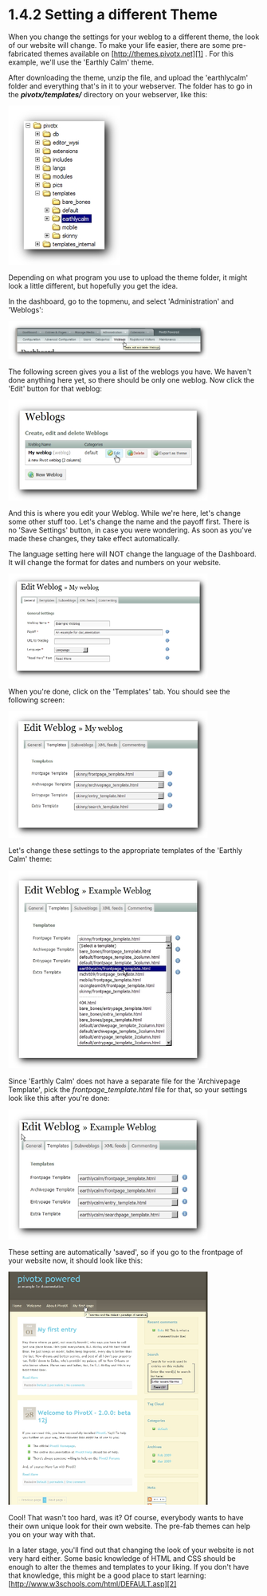 # 1.4.2 Setting a different Theme

  
When you change the settings for your weblog to a different theme, the look of our website will change. To make your life easier, there are some pre-fabricated themes available on [http://themes.pivotx.net][1] . For this example, we'll use the 'Earthly Calm' theme.  
  
After downloading the theme, unzip the file, and upload the 'earthlycalm' folder and everything that's in it to your webserver. The folder has to go in the ***pivotx/templates/*** directory on your webserver, like this:  

<img src="/images/img1-4-2a.jpg" alt="Screenshot" />

Depending on what program you use to upload the theme folder, it might look a little different, but hopefully you get the idea.

  
  
In the dashboard, go to the topmenu, and select 'Administration' and 'Weblogs': 

<a href="/images/img1-4-2b.jpg" class="fancybox"><img src="/images/img1-4-2b.jpg" width="400" alt="Screenshot" /></a>


The following screen gives you a list of the weblogs you have. We haven't done anything here yet, so there should be only one weblog. Now click the 'Edit' button for that weblog: 

<a href="/images/img1-4-2c.jpg" class="fancybox"><img src="/images/img1-4-2c.jpg" width="400" alt="Screenshot" /></a>


And this is where you edit your Weblog. While we're here, let's change some other stuff too. Let's change the name and the payoff first. There is no 'Save Settings' button, in case you were wondering. As soon as you've made these changes, they take effect automatically.  
  
The language setting here will NOT change the language of the Dashboard. It will change the format for dates and numbers on your website.

  
<a href="/images/img1-4-2d.jpg" class="fancybox"><img src="/images/img1-4-2d.jpg" width="400" alt="Screenshot" /></a>


When you're done, click on the 'Templates' tab. You should see the following screen: 

<a href="/images/img1-4-2e.jpg" class="fancybox"><img src="/images/img1-4-2e.jpg" width="400" alt="Screenshot" /></a>


Let's change these settings to the appropriate templates of the 'Earthly Calm' theme: 

<a href="/images/img1-4-2f.jpg" class="fancybox"><img src="/images/img1-4-2f.jpg" width="400" alt="Screenshot" /></a>


Since 'Earthly Calm' does not have a separate file for the 'Archivepage Template', pick the *frontpage_template.html* file for that, so your settings look like this after you're done:  

<a href="/images/img1-4-2g.jpg" class="fancybox"><img src="/images/img1-4-2g.jpg" width="400" alt="Screenshot" /></a>


These setting are automatically 'saved', so if you go to the frontpage of your website now, it should look like this: 

<a href="/images/img1-4-2h.jpg" class="fancybox"><img src="/images/img1-4-2h.jpg" width="400" alt="Screenshot" /></a>


Cool! That wasn't too hard, was it? Of course, everybody wants to have their own unique look for their own website. The pre-fab themes can help you on your way with that.

  
  
In a later stage, you'll find out that changing the look of your website is not very hard either. Some basic knowledge of HTML and CSS should be enough to alter the themes and templates to your liking. If you don't have that knowledge, this might be a good place to start learning: [http://www.w3schools.com/html/DEFAULT.asp][2]


 [1]: http://themes.pivotx.net "PivotX themes website"
 [2]: http://www.w3schools.com/html/DEFAULT.asp "The W3School.com HTML tutorial"
